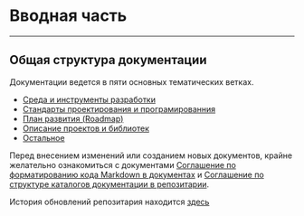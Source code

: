 # Вводная часть #

---

## Общая структура документации ##

Документации ведется в пяти основных тематических ветках.

* [Среда и инструменты разработки](development_environment/main.md)
* [Стандарты проектирования и програмированния](development_conventions/main.md)
* [План развития (Roadmap)](roadmap/main.md)
* [Описание проектов и библиотек](projects/main.md)
* [Остальное](others/main.md)

Перед внесением изменений или созданием новых документов, крайне желательно ознакомиться с документами
[Соглашение по форматированию кода Markdown в документах](gitbook/format_code_in_docs.md) и
[Соглашение по структуре каталогов документации в репозитарии](gitbook/catalog_structure.md).

История обновлений репозитария находится [здесь](https://github.com/vertigra/raspildocs/commits/master)